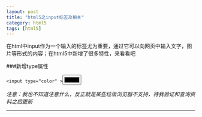 ```yaml
---
layout: post
title: "html5之input标签及相关"
category: html5
tags: [html5]
---
```


在html中input作为一个输入的标签尤为重要，通过它可以向网页中输入文字，图片等形式的内容；在html5中新增了很多特性，来看看吧

<!-- more -->

###新增type属性

`<input type="color" >`<input type="color" onchange = "alert('选择的颜色是:'+this.value)">

*注意：我也不知道注意什么，反正就是某些垃圾浏览器不支持，待我验证和查询资料之后更新*

- - -

